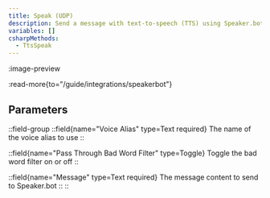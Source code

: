 ```yaml
---
title: Speak (UDP)
description: Send a message with text-to-speech (TTS) using Speaker.bot via UDP
variables: []
csharpMethods:
  - TtsSpeak
---
```


:image-preview

:read-more{to="/guide/integrations/speakerbot"}

## Parameters
::field-group
  ::field{name="Voice Alias" type=Text required}
  The name of the voice alias to use
  ::

  ::field{name="Pass Through Bad Word Filter" type=Toggle}
  Toggle the bad word filter on or off
  ::

  ::field{name="Message" type=Text required}
  The message content to send to Speaker.bot
  ::
::